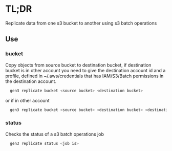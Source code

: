 # TL;DR

Replicate data from one s3 bucket to another using s3 batch operations

## Use

### bucket

Copy objects from source bucket to destination bucket, if destination bucket is in other account you need to give the destination account id and a profile, defined in ~/.aws/credentials that has IAM/S3/Batch permissions in the destination account.

```bash
  gen3 replicate bucket <source bucket> <destination bucket>
```

or if in other account

```bash
  gen3 replicate bucket <source bucket> <destination bucket> <destination account id> <profile>
```

### status
Checks the status of a s3 batch operations job

```bash
  gen3 replicate status <job is>
```
